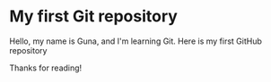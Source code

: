 # My first Git repository

Hello, my name is Guna, and I'm learning Git. Here is my first GitHub repository

Thanks for reading! 
